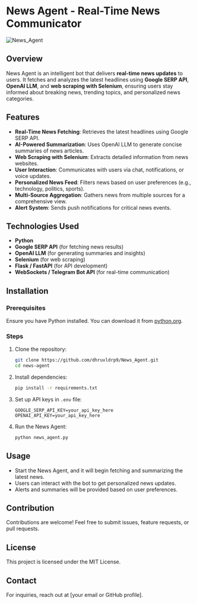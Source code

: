 # News Agent - Real-Time News Communicator

![News_Agent](https://github.com/user-attachments/assets/59877a36-1c0d-4deb-b49b-2d968e5c663c)



## Overview
News Agent is an intelligent bot that delivers **real-time news updates** to users. It fetches and analyzes the latest headlines using **Google SERP API**, **OpenAI LLM**, and **web scraping with Selenium**, ensuring users stay informed about breaking news, trending topics, and personalized news categories.

## Features
- **Real-Time News Fetching**: Retrieves the latest headlines using Google SERP API.
- **AI-Powered Summarization**: Uses OpenAI LLM to generate concise summaries of news articles.
- **Web Scraping with Selenium**: Extracts detailed information from news websites.
- **User Interaction**: Communicates with users via chat, notifications, or voice updates.
- **Personalized News Feed**: Filters news based on user preferences (e.g., technology, politics, sports).
- **Multi-Source Aggregation**: Gathers news from multiple sources for a comprehensive view.
- **Alert System**: Sends push notifications for critical news events.

## Technologies Used
- **Python**
- **Google SERP API** (for fetching news results)
- **OpenAI LLM** (for generating summaries and insights)
- **Selenium** (for web scraping)
- **Flask / FastAPI** (for API development)
- **WebSockets / Telegram Bot API** (for real-time communication)

## Installation
### Prerequisites
Ensure you have Python installed. You can download it from [python.org](https://www.python.org/downloads/).

### Steps
1. Clone the repository:
   ```bash
   git clone https://github.com/dhruvldrp9/News_Agent.git
   cd news-agent
   ```
2. Install dependencies:
   ```bash
   pip install -r requirements.txt
   ```
3. Set up API keys in `.env` file:
   ```
   GOOGLE_SERP_API_KEY=your_api_key_here
   OPENAI_API_KEY=your_api_key_here
   ```
4. Run the News Agent:
   ```bash
   python news_agent.py
   ```

## Usage
- Start the News Agent, and it will begin fetching and summarizing the latest news.
- Users can interact with the bot to get personalized news updates.
- Alerts and summaries will be provided based on user preferences.

## Contribution
Contributions are welcome! Feel free to submit issues, feature requests, or pull requests.

## License
This project is licensed under the MIT License.

## Contact
For inquiries, reach out at [your email or GitHub profile].

